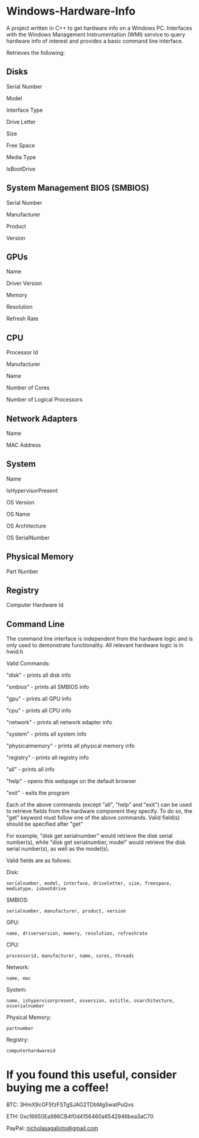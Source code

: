 # Windows-Hardware-Info
A project written in C++ to get hardware info on a Windows PC. Interfaces with the Windows Management Instrumentation (WMI) service to query hardware info of interest and provides a basic command line interface. 

Retrieves the following:

Disks
-------------

Serial Number

Model

Interface Type

Drive Letter

Size

Free Space

Media Type

IsBootDrive 


System Management BIOS (SMBIOS)
-------------
Serial Number

Manufacturer

Product

Version


GPUs
-------------
Name

Driver Version

Memory

Resolution

Refresh Rate


CPU
-------------
Processor Id

Manufacturer

Name

Number of Cores

Number of Logical Processors


Network Adapters
-------------
Name

MAC Address


System
------------
Name

IsHypervisorPresent

OS Version

OS Name

OS Architecture

OS SerialNumber


Physical Memory
-------------
Part Number


Registry
-------------
Computer Hardware Id


Command Line
-------------
The command line interface is independent from the hardware logic and is only used to demonstrate functionality. All relevant hardware logic is in hwid.h

Valid Commands:

"disk" - prints all disk info

"smbios" - prints all SMBIOS info

"gpu" - prints all GPU info

"cpu" - prints all CPU info

"network" - prints all network adapter info

"system" - prints all system info

"physicalmemory" - prints all physical memory info

"registry" - prints all registry info

"all" - prints all info

"help" - opens this webpage on the default browser

"exit" - exits the program


Each of the above commands (except "all", "help" and "exit") can be used to retrieve fields from the hardware component they specify. To do so, the "get" keyword must follow one of the above commands. Valid field(s) should be specified after "get"

For example, "disk get serialnumber" would retrieve the disk serial number(s), while "disk get serialnumber, model" would retrieve the disk serial number(s), as well as the model(s).

Valid fields are as follows:

Disk:

`serialnumber,
model,
interface,
driveletter,
size,
freespace,
mediatype,
isbootdrive`


SMBIOS:

`serialnumber,
manufacturer,
product,
version`


GPU:

`name,
driverversion,
memory,
resolution,
refreshrate`


CPU:

`processorid,
manufacturer,
name,
cores,
threads`


Network:

`name,
mac`


System:

`name,
ishypervisorpresent,
osversion,
ostitle,
osarchitecture,
osserialnumber`


Physical Memory:

`partnumber`


Registry:

`computerhardwareid`


# If you found this useful, consider buying me a coffee!
BTC: 3HmX9cGF5fzFSTgSJAG2TDbMg5watPuQvs

ETH: 0xc16650Ea986CB4f0d4156460a6542946bea3aC70

PayPal: nicholasagalioto@gmail.com
